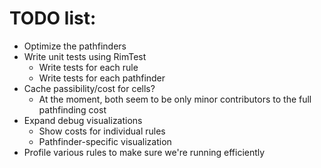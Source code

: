 # TODO list:

- Optimize the pathfinders
- Write unit tests using RimTest
  - Write tests for each rule
  - Write tests for each pathfinder
- Cache passibility/cost for cells?
  - At the moment, both seem to be only minor contributors to the full pathfinding cost
- Expand debug visualizations
  - Show costs for individual rules
  - Pathfinder-specific visualization
- Profile various rules to make sure we're running efficiently
